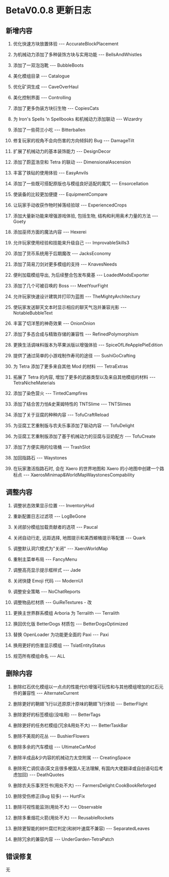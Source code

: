 # BetaV0.0.8 更新日志

## 新增内容

1. 优化快速方块放置体验 --- AccurateBlockPlacement

2. 为机械动力添加了多种装饰方块与实用功能 --- BellsAndWhistles

3. 添加了一双泡泡靴 --- BubbleBoots

4. 美化模组目录 --- Catalogue

5. 优化矿洞生成 --- CaveOverHaul

6. 美化控制界面 --- Controlling

7. 添加了更多伪装方块衍生物 --- CopiesCats

8. 为 Iron's Spells 'n Spellbooks 和机械动力添加联动 --- Wizardry

9. 添加了一些荷兰小吃 --- Bitterballen

10. 修复玩家的视角不会向伤害的方向倾斜的 Bug --- DamageTilt

11. 扩展了机械动力的基本装饰能力 --- DesignDecor

12. 添加了蔚蓝浩空和 Tetra 的联动 --- DimensionalAscension

13. 丰富了铁砧的使用体验 --- EasyAnvils

14. 添加了一些既可搭配原版也与模组良好适配的魔咒 --- Ensorcellation

15. 使装备的比较更加便捷 --- EquipmentCompare

16. 让玩家手动收获作物时掉落经验球 --- ExperiencedCrops

17. 添加大量新功能来增强游戏体验, 包括生物, 结构和利用奥术力量的方法 --- Goety

18. 添加巫师方面的魔法内容 --- Hexerei

19. 允许玩家使用经验和技能来升级自己 --- ImprovableSkills3

20. 添加了货币系统用于后期魔改 --- JacksEconomy

21. 添加了简易刀剑对更多模组的支持 --- KnavesNeeds

22. 便利加载模组导出, 为后续整合包发布奠基 --- LoadedModsExporter

23. 添加了几个可被召唤的 Boss --- MeetYourFight

24. 允许玩家快速设计建筑并打印为蓝图 --- TheMightyArchitectury

25. 使玩家发送聊天文本时显示相应的聊天气泡并兼容光影 --- NotableBubbleText

26. 丰富了切洋葱的神奇效果 --- OnionOnion

27. 添加了多态合成与精致存储的兼容性 --- RefinedPolymorphism

28. 更换生活调味料版本为苹果派版以增强体验 --- SpiceOfLifeApplePieEdition

29. 提供了通过简单的小游戏制作寿司的途径 --- SushiGoCrafting

30. 为 Tetra 添加了更多来自其他 Mod 的材料 --- TetraExtras

31. 拓展了 Tetra 的内容, 增加了更多的武器类型以及来自其他模组的材料 --- TetraNicheMaterials

32. 添加了染色营火 --- TintedCampfires

33. 添加了结合苦力怕&史莱姆特性的 TNTSlime --- TNTSlimes

34. 添加了关于豆腐的种种内容 --- TofuCraftReload

35. 为豆腐工艺重制版与农夫乐事添加了联动内容 --- TofuDelight

36. 为豆腐工艺重制版添加了基于机械动力的豆腐与豆奶配方 --- TofuCreate

37. 添加了方便实用的垃圾桶 --- TrashSlot

38. 加回指路石 --- Waystones

39. 在玩家激活指路石时, 会在 Xaero 的世界地图和 Xaero 的小地图中创建一个路标点 --- XaerosMinimap&WorldMapWaystonesCompability

## 调整内容

1. 调整状态效果显示位置 --- InventoryHud

2. 重新配置日志过滤项 --- LogBeGone

3. 关闭部分模组加载贡献者的选项 --- Paucal

4. 关闭自动行走, 远距选择, 地图提示和美西螈桶提示等配置 --- Quark

5. 调整默认洞穴模式为"关闭" --- XaeroWorldMap

6. 重制主菜单布局 --- FancyMenu

7. 调整高亮显示提示框样式 --- Jade

8. 关闭快捷 Emoji 代码 --- ModernUI

9. 调整安全策略 --- NoChatReports

10. 调整物品栏材质 --- GuiReTextures - 改

11. 更换主世界群系模组 Arboria 为 Terralith --- Terralith

12. 换回优化版 BetterDogs 材质包 --- BetterDogsOptimized

13. 替换 OpenLoader 为功能更全面的 Paxi --- Paxi

14. 换用更好的伤害显示模组 --- TslatEntityStatus

15. 规范所有模组命名 --- ALL

## 删除内容

1. 删除红石优化模组以一点点的性能代价增强可玩性和与其他模组增加的红石元件的兼容性 --- AlternateCurrent

2. 删除更好的鞘翅飞行以还原原汁原味的鞘翅飞行体验 --- BetterFlight

3. 删除更好的标签模组(没啥用) --- BetterTags

4. 删除更好的任务栏模组(冗余&用处不大) --- BetterTaskBar

5. 删除不美观的花丛 --- BushierFlowers

6. 删除多余的汽车模组 --- UltimateCarMod

7. 删除半成品&少内容的机械动力太空附属 --- CreatingSpace

8. 删除死亡调侃语(英文且很多梗国人无法理解, 有国内大佬翻译或自创语句后考虑加回) --- DeathQuotes

9. 删除农夫乐事烹饪书(用处不大) --- FarmersDelight:CookBookReforged

10. 删除受伤修正(Bug 较多) --- HurtFix

11. 删除可视性能监测(用处不大) --- Observable

12. 删除多重烟花火箭(用处不大) --- ReusableRockets

13. 删除更智能的树叶腐烂判定(和树叶速腐不兼容) --- SeparatedLeaves

14. 删除冗余的兼容内容 --- UnderGarden-TetraPatch

## 错误修复

无
